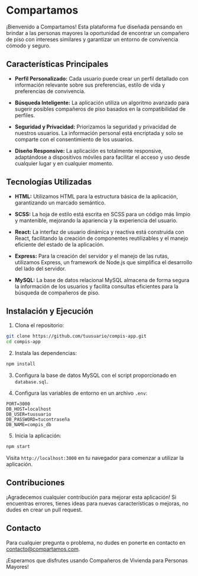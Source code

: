 # Compartamos

¡Bienvenido a Compartamos! 
Esta plataforma fue diseñada pensando en brindar a las personas mayores la oportunidad de encontrar un compañero de piso con intereses similares y garantizar un entorno de convivencia cómodo y seguro.

## Características Principales

- **Perfil Personalizado:** Cada usuario puede crear un perfil detallado con información relevante sobre sus preferencias, estilo de vida y preferencias de convivencia.

- **Búsqueda Inteligente:** La aplicación utiliza un algoritmo avanzado para sugerir posibles compañeros de piso basados en la compatibilidad de perfiles.

- **Seguridad y Privacidad:** Priorizamos la seguridad y privacidad de nuestros usuarios. La información personal está encriptada y solo se comparte con el consentimiento de los usuarios.

- **Diseño Responsive:** La aplicación es totalmente responsive, adaptándose a dispositivos móviles para facilitar el acceso y uso desde cualquier lugar y en cualquier momento.

## Tecnologías Utilizadas

- **HTML:** Utilizamos HTML para la estructura básica de la aplicación, garantizando un marcado semántico.

- **SCSS:** La hoja de estilo está escrita en SCSS para un código más limpio y mantenible, mejorando la apariencia y la experiencia del usuario.

- **React:** La interfaz de usuario dinámica y reactiva está construida con React, facilitando la creación de componentes reutilizables y el manejo eficiente del estado de la aplicación.

- **Express:** Para la creación del servidor y el manejo de las rutas, utilizamos Express, un framework de Node.js que simplifica el desarrollo del lado del servidor.

- **MySQL:** La base de datos relacional MySQL almacena de forma segura la información de los usuarios y facilita consultas eficientes para la búsqueda de compañeros de piso.

## Instalación y Ejecución

1. Clona el repositorio:

```bash
git clone https://github.com/tuusuario/compis-app.git
cd compis-app
```

2. Instala las dependencias:

```bash
npm install
```

3. Configura la base de datos MySQL con el script proporcionado en `database.sql`.

4. Configura las variables de entorno en un archivo `.env`:

```env
PORT=3000
DB_HOST=localhost
DB_USER=tuusuario
DB_PASSWORD=tucontraseña
DB_NAME=compis_db
```

5. Inicia la aplicación:

```bash
npm start
```

Visita `http://localhost:3000` en tu navegador para comenzar a utilizar la aplicación.

## Contribuciones

¡Agradecemos cualquier contribución para mejorar esta aplicación! Si encuentras errores, tienes ideas para nuevas características o mejoras, no dudes en crear un pull request.

## Contacto

Para cualquier pregunta o problema, no dudes en ponerte en contacto en [contacto@compartamos.com](mailto:contacto@compartamos.com).

¡Esperamos que disfrutes usando Compañeros de Vivienda para Personas Mayores!